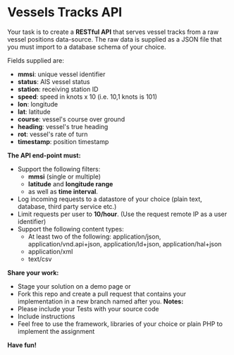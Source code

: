 # Vessels Tracks API

Your task is to create a **RESTful API** that serves vessel tracks from a raw vessel positions data-source.
The raw data is supplied as a JSON file that you must import to a database schema of your choice.

Fields supplied are:
* **mmsi**: unique vessel identifier
* **status**: AIS vessel status
* **station**: receiving station ID
* **speed**: speed in knots x 10 (i.e. 10,1 knots is 101)
* **lon**: longitude
* **lat**: latitude
* **course**: vessel's course over ground
* **heading**: vessel's true heading
* **rot**: vessel's rate of turn
* **timestamp**: position timestamp

**The API end-point must:**
* Support the following filters: 
  * **mmsi** (single or multiple)
  * **latitude** and **longitude range**
  * as well as **time interval**.
* Log incoming requests to a datastore of  your choice (plain text, database, third party service etc.)
* Limit requests per user to **10/hour**. (Use the request remote IP as a user identifier)
* Support the following content types:
  * At least two of the following: application/json, application/vnd.api+json, application/ld+json, application/hal+json
  * application/xml
  * text/csv

**Share your work:**
* Stage your solution on a demo page or
* Fork this repo and create a pull request that contains your implementation in a new branch named after you.
**Notes:** 
* Please include your Tests with your source code
* Include instructions
* Feel free to use the framework, libraries of your choice or plain PHP to implement the assignment

**Have fun!**
